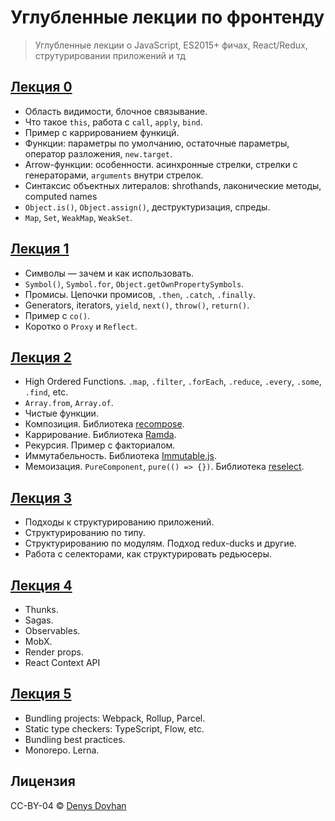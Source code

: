 # Углубленные лекции по фронтенду

> Углубленные лекции о JavaScript, ES2015+ фичах, React/Redux, струтурировании приложений и тд

## [Лекция 0](https://github.com/dogecodes/in-depth-lectures/tree/master/lecture-0)

* Область видимости, блочное связывание.
* Что такое `this`, работа с `call`, `apply`, `bind`.
* Пример с каррированием функицй.
* Функции: параметры по умолчанию, остаточные параметры, оператор разложения, `new.target`.
* Arrow-функции: особенности. асинхронные стрелки, стрелки с генераторами, `arguments` внутри стрелок.
* Синтаксис объектных литералов: shrothands, лаконические методы, computed names
* `Object.is()`, `Object.assign()`, деструктуризация, спреды.
* `Map`, `Set`, `WeakMap`, `WeakSet`.

## [Лекция 1](https://github.com/dogecodes/in-depth-lectures/tree/master/lecture-1)

* Символы — зачем и как использовать.
* `Symbol()`, `Symbol.for`, `Object.getOwnPropertySymbols`.
* Промисы. Цепочки промисов, `.then`, `.catch`, `.finally`.
* Generators, iterators, `yield`, `next()`, `throw()`, `return()`.
* Пример с `co()`.
* Коротко о `Proxy` и `Reflect`.

## [Лекция 2](https://github.com/dogecodes/in-depth-lectures/tree/master/lecture-2)

* High Ordered Functions. `.map`, `.filter`, `.forEach`, `.reduce`, `.every`, `.some`, `.find`, etc.
* `Array.from`, `Array.of`.
* Чистые функции.
* Композиция. Библиотека [recompose](https://github.com/acdlite/recompose).
* Каррирование. Библиотека [Ramda](https://ramdajs.com).
* Рекурсия. Пример с факториалом.
* Иммутабельность. Библиотека [Immutable.js](https://facebook.github.io/immutable-js/).
* Мемоизация. `PureComponent`, `pure(() => {})`. Библиотека [reselect](https://github.com/reduxjs/reselect).

## [Лекция 3](https://github.com/dogecodes/in-depth-lectures/tree/master/lecture-3)

* Подходы к структурированию приложений.
* Cтруктурированию по типу.
* Cтруктурированию по модулям. Подход redux-ducks и другие.
* Работа с селекторами, как структурировать редьюсеры.

## [Лекция 4](https://github.com/dogecodes/in-depth-lectures/tree/master/lecture-4)

* Thunks.
* Sagas.
* Observables.
* MobX.
* Render props.
* React Context API

## [Лекция 5](https://github.com/dogecodes/in-depth-lectures/tree/master/lecture-5)

* Bundling projects: Webpack, Rollup, Parcel.
* Static type checkers: TypeScript, Flow, etc.
* Bundling best practices.
* Monorepo. Lerna.

## Лицензия

CC-BY-04 &copy; [Denys Dovhan](http://denysdovhan.com)
